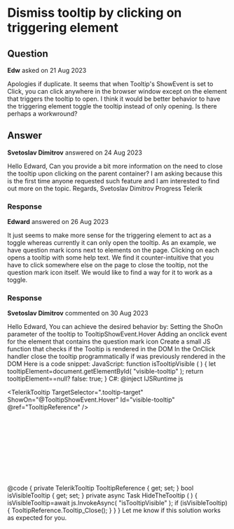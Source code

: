 # Dismiss tooltip by clicking on triggering element

## Question

**Edw** asked on 21 Aug 2023

Apologies if duplicate. It seems that when Tooltip's ShowEvent is set to Click, you can click anywhere in the browser window except on the element that triggers the tooltip to open. I think it would be better behavior to have the triggering element toggle the tooltip instead of only opening. Is there perhaps a workwround?

## Answer

**Svetoslav Dimitrov** answered on 24 Aug 2023

Hello Edward, Can you provide a bit more information on the need to close the tooltip upon clicking on the parent container? I am asking because this is the first time anyone requested such feature and I am interested to find out more on the topic. Regards, Svetoslav Dimitrov Progress Telerik

### Response

**Edward** answered on 26 Aug 2023

It just seems to make more sense for the triggering element to act as a toggle whereas currently it can only open the tooltip. As an example, we have question mark icons next to elements on the page. Clicking on each opens a tooltip with some help text. We find it counter-intuitive that you have to click somewhere else on the page to close the tooltip, not the question mark icon itself. We would like to find a way for it to work as a toggle.

### Response

**Svetoslav Dimitrov** commented on 30 Aug 2023

Hello Edward, You can achieve the desired behavior by: Setting the ShoOn parameter of the tooltip to TooltipShowEvent.Hover Adding an onclick event for the element that contains the question mark icon Create a small JS function that checks if the Tooltip is rendered in the DOM In the OnClick handler close the tooltip programmatically if was previously rendered in the DOM Here is a code snippet: JavaScript: function isTooltipVisible ( ) { let tooltipElement=document.getElementById( "visible-tooltip" ); return tooltipElement==null? false: true;
} C#: @inject IJSRuntime js

<TelerikTooltip TargetSelector=".tooltip-target" ShowOn="@TooltipShowEvent.Hover" Id="visible-tooltip" @ref="TooltipReference" />

<div style="padding: 5em;">
<span title="I am a Telerik Blazor Tooltip." class="tooltip-target">
<TelerikButton Icon="@FontIcon.QuestionCircle" OnClick="@HideTheTooltip" />
</span>
</div>

@code { private TelerikTooltip TooltipReference { get; set; } bool isVisibleTooltip { get; set; } private async Task HideTheTooltip ( ) {
isVisibleTooltip=await js.InvokeAsync<bool>( "isTooltipVisible" ); if (isVisibleTooltip)
{
TooltipReference.Tooltip_Close();
}
}
} Let me know if this solution works as expected for you.
